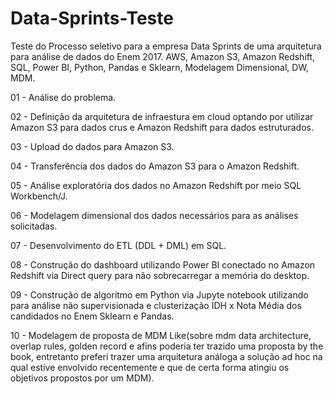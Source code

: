 # Data-Sprints-Teste
Teste do Processo seletivo para a empresa Data Sprints de uma arquitetura para análise de dados do Enem 2017. AWS, Amazon S3, Amazon Redshift, SQL, Power BI, Python, Pandas e Sklearn, Modelagem Dimensional, DW, MDM.

01 - Análise do problema.

02 - Definição da arquitetura de infraestura em cloud optando por utilizar Amazon S3 para dados crus e Amazon Redshift para dados estruturados.

03 - Upload do dados para Amazon S3.

04 - Transferência dos dados do Amazon S3 para o Amazon Redshift.

05 - Análise exploratória dos dados no Amazon Redshift por meio SQL Workbench/J.

06 - Modelagem dimensional dos dados necessários para as análises solicitadas.

07 - Desenvolvimento do ETL (DDL + DML) em SQL.

08 - Construção do dashboard utilizando Power BI conectado no Amazon Redshift via Direct query para não sobrecarregar a memória do desktop.

09 - Construção de algoritmo em Python via Jupyte notebook utilizando para análise não supervisionada e clusterização IDH x Nota Média dos candidados no Enem Sklearn e Pandas.

10 - Modelagem de proposta de MDM Like(sobre mdm data architecture, overlap rules, golden record e afins poderia ter trazido uma proposta by the book, entretanto preferi trazer uma arquitetura análoga a solução ad hoc na qual estive envolvido recentemente e que de certa forma atingiu os objetivos propostos por um MDM).
